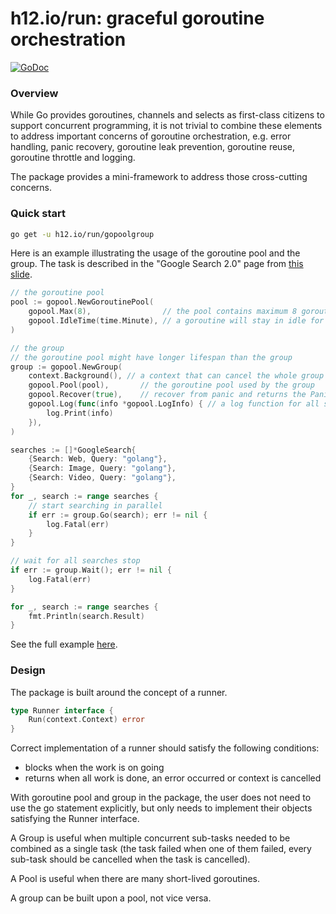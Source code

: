 h12.io/run: graceful goroutine orchestration
============================================

[![GoDoc](https://godoc.org/h12.io/run?status.svg)](https://godoc.org/h12.io/run)

### Overview

While Go provides goroutines, channels and selects as first-class citizens to
support concurrent programming, it is not trivial to combine these elements
to address important concerns of goroutine orchestration, e.g. error handling,
panic recovery, goroutine leak prevention, goroutine reuse, goroutine throttle
and logging.

The package provides a mini-framework to address those cross-cutting concerns.

### Quick start

```bash
go get -u h12.io/run/gopoolgroup
```

Here is an example illustrating the usage of the goroutine pool and the group.
The task is described in the "Google Search 2.0" page from [this slide](https://talks.golang.org/2012/concurrency.slide#46).

```go
// the goroutine pool
pool := gopool.NewGoroutinePool(
	gopool.Max(8),                // the pool contains maximum 8 goroutines
	gopool.IdleTime(time.Minute), // a goroutine will stay in idle for maximum 1 minute before exiting
)

// the group
// the goroutine pool might have longer lifespan than the group
group := gopool.NewGroup(
	context.Background(), // a context that can cancel the whole group
	gopool.Pool(pool),       // the goroutine pool used by the group
	gopool.Recover(true),    // recover from panic and returns the PanicError
	gopool.Log(func(info *gopool.LogInfo) { // a log function for all starts/stops
		log.Print(info)
	}),
)

searches := []*GoogleSearch{
	{Search: Web, Query: "golang"},
	{Search: Image, Query: "golang"},
	{Search: Video, Query: "golang"},
}
for _, search := range searches {
	// start searching in parallel
	if err := group.Go(search); err != nil {
		log.Fatal(err)
	}
}

// wait for all searches stop
if err := group.Wait(); err != nil {
	log.Fatal(err)
}

for _, search := range searches {
	fmt.Println(search.Result)
}
```

See the full example [here](example/search/main.go).

### Design

The package is built around the concept of a runner.

```go
type Runner interface {
	Run(context.Context) error
}
```

Correct implementation of a runner should satisfy the following conditions:

* blocks when the work is on going
* returns when all work is done, an error occurred or context is cancelled

With goroutine pool and group in the package, the user does not need to use
the go statement explicitly, but only needs to implement their objects
satisfying the Runner interface.

A Group is useful when multiple concurrent sub-tasks needed to be combined as
a single task (the task failed when one of them failed, every sub-task should be
cancelled when the task is cancelled).

A Pool is useful when there are many short-lived goroutines.

A group can be built upon a pool, not vice versa.
